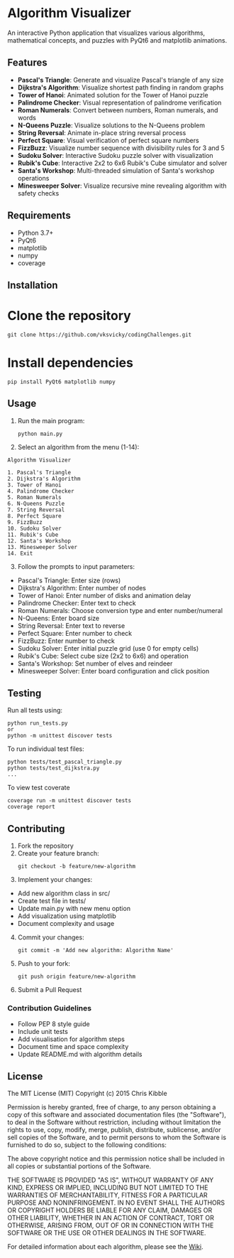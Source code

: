 # Algorithm Visualizer

An interactive Python application that visualizes various algorithms, mathematical concepts, and puzzles with PyQt6 and matplotlib animations.

## Features

- **Pascal's Triangle**: Generate and visualize Pascal's triangle of any size
- **Dijkstra's Algorithm**: Visualize shortest path finding in random graphs
- **Tower of Hanoi**: Animated solution for the Tower of Hanoi puzzle
- **Palindrome Checker**: Visual representation of palindrome verification
- **Roman Numerals**: Convert between numbers, Roman numerals, and words
- **N-Queens Puzzle**: Visualize solutions to the N-Queens problem
- **String Reversal**: Animate in-place string reversal process
- **Perfect Square**: Visual verification of perfect square numbers
- **FizzBuzz**: Visualize number sequence with divisibility rules for 3 and 5
- **Sudoku Solver**: Interactive Sudoku puzzle solver with visualization
- **Rubik's Cube**: Interactive 2x2 to 6x6 Rubik's Cube simulator and solver
- **Santa's Workshop**: Multi-threaded simulation of Santa's workshop operations
- **Minesweeper Solver**: Visualize recursive mine revealing algorithm with safety checks

## Requirements

- Python 3.7+
- PyQt6
- matplotlib
- numpy
- coverage

## Installation

# Clone the repository

    git clone https://github.com/vksvicky/codingChallenges.git

# Install dependencies

    pip install PyQt6 matplotlib numpy

## Usage

1. Run the main program:

   ```
   python main.py
   ```

2. Select an algorithm from the menu (1-14):

```
Algorithm Visualizer

1. Pascal's Triangle
2. Dijkstra's Algorithm
3. Tower of Hanoi
4. Palindrome Checker
5. Roman Numerals
6. N-Queens Puzzle
7. String Reversal
8. Perfect Square
9. FizzBuzz
10. Sudoku Solver
11. Rubik's Cube
12. Santa's Workshop
13. Minesweeper Solver
14. Exit
```

3. Follow the prompts to input parameters:

- Pascal's Triangle: Enter size (rows)
- Dijkstra's Algorithm: Enter number of nodes
- Tower of Hanoi: Enter number of disks and animation delay
- Palindrome Checker: Enter text to check
- Roman Numerals: Choose conversion type and enter number/numeral
- N-Queens: Enter board size
- String Reversal: Enter text to reverse
- Perfect Square: Enter number to check
- FizzBuzz: Enter number to check
- Sudoku Solver: Enter initial puzzle grid (use 0 for empty cells)
- Rubik's Cube: Select cube size (2x2 to 6x6) and operation
- Santa's Workshop: Set number of elves and reindeer
- Minesweeper Solver: Enter board configuration and click position

## Testing

Run all tests using:
   ```    
   python run_tests.py
   or
   python -m unittest discover tests
   ```

To run individual test files:
   ```
   python tests/test_pascal_triangle.py
   python tests/test_dijkstra.py
   ...
   ```
   
To view test coverate
   ```
   coverage run -m unittest discover tests
   coverage report
   ```

## Contributing

1. Fork the repository
2. Create your feature branch:
   ```
   git checkout -b feature/new-algorithm
   ```
3. Implement your changes:

- Add new algorithm class in src/
- Create test file in tests/
- Update main.py with new menu option
- Add visualization using matplotlib
- Document complexity and usage

4. Commit your changes:
   ```
   git commit -m 'Add new algorithm: Algorithm Name'
   ```
5. Push to your fork:
   ```
   git push origin feature/new-algorithm
   ```
6. Submit a Pull Request

### Contribution Guidelines

- Follow PEP 8 style guide
- Include unit tests
- Add visualisation for algorithm steps
- Document time and space complexity
- Update README.md with algorithm details

## License

The MIT License (MIT)
Copyright (c) 2015 Chris Kibble

Permission is hereby granted, free of charge, to any person obtaining a copy of this software and associated documentation files (the "Software"), to deal in the Software without restriction, including without limitation the rights to use, copy, modify, merge, publish, distribute, sublicense, and/or sell copies of the Software, and to permit persons to whom the Software is furnished to do so, subject to the following conditions:

The above copyright notice and this permission notice shall be included in all copies or substantial portions of the Software.

THE SOFTWARE IS PROVIDED "AS IS", WITHOUT WARRANTY OF ANY KIND, EXPRESS OR IMPLIED, INCLUDING BUT NOT LIMITED TO THE WARRANTIES OF MERCHANTABILITY, FITNESS FOR A PARTICULAR PURPOSE AND NONINFRINGEMENT. IN NO EVENT SHALL THE AUTHORS OR COPYRIGHT HOLDERS BE LIABLE FOR ANY CLAIM, DAMAGES OR OTHER LIABILITY, WHETHER IN AN ACTION OF CONTRACT, TORT OR OTHERWISE, ARISING FROM, OUT OF OR IN CONNECTION WITH THE SOFTWARE OR THE USE OR OTHER DEALINGS IN THE SOFTWARE.

For detailed information about each algorithm, please see the [Wiki](wiki.md).
